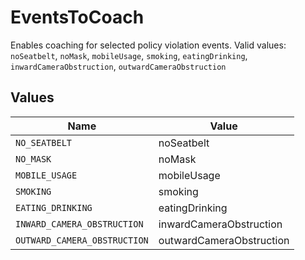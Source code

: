 # EventsToCoach

Enables coaching for selected policy violation events.  Valid values: `noSeatbelt`, `noMask`, `mobileUsage`, `smoking`, `eatingDrinking`, `inwardCameraObstruction`, `outwardCameraObstruction`


## Values

| Name                         | Value                        |
| ---------------------------- | ---------------------------- |
| `NO_SEATBELT`                | noSeatbelt                   |
| `NO_MASK`                    | noMask                       |
| `MOBILE_USAGE`               | mobileUsage                  |
| `SMOKING`                    | smoking                      |
| `EATING_DRINKING`            | eatingDrinking               |
| `INWARD_CAMERA_OBSTRUCTION`  | inwardCameraObstruction      |
| `OUTWARD_CAMERA_OBSTRUCTION` | outwardCameraObstruction     |